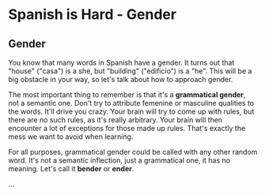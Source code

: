 # Spanish is Hard - Gender

## Gender

You know that many words in Spanish have a gender.
It turns out that "house" ("casa") is a she, but "building" ("edificio") is a "he".
This will be a big obstacle in your way, so let's talk about how to approach gender.

The most important thing to remember is that it's a <b>grammatical gender</b>, not a semantic one.
Don't try to attribute femenine or masculine qualities to the words. It'll drive you crazy.
Your brain will try to come up with rules, but there are no such rules, as it's really arbitrary.
Your brain will then encounter a lot of exceptions for those made up rules.
That's exactly the mess we want to avoid when learning.

For all purposes, grammatical gender could be called with any other random word.
It's not a semantic inflection, just a grammatical one, it has no meaning.
Let's call it <b>bender</b> or <b>ender</b>.

...
